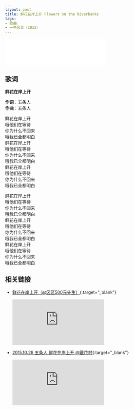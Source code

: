 ```yaml
---
layout: post
title: 鲜花在岸上开 Flowers on the Riverbanks
tags:
- 歌曲
- 一些风景（2012）
---
```


<iframe frameborder="no" border="0" marginwidth="0" marginheight="0" width=330 height=86 src="//music.163.com/outchain/player?type=2&id=28587869&auto=1&height=66"></iframe>

## 歌词

**鲜花在岸上开**

**作词**：五条人  
**作曲**：五条人

鲜花在岸上开  
哦他们在等待  
你为什么不回来  
哦我已全都明白  
鲜花在岸上开  
哦他们在等待  
你为什么不回来  
哦我已全都明白  
鲜花在岸上开  
哦他们在等待  
你为什么不回来  
哦我已全都明白

鲜花在岸上开  
哦他们在等待  
你为什么不回来  
哦我已全都明白  
鲜花在岸上开  
哦他们在等待  
你为什么不回来  
哦我已全都明白  
鲜花在岸上开  
哦他们在等待  
你为什么不回来  
哦我已全都明白

## 相关链接

* [鲜花在岸上开（@区区500元先生）](https://www.bilibili.com/video/BV1WT4y1L727/){:target="_blank"}
  
  <div class="iframe-container"><iframe class="responsive-iframe" src="http://player.bilibili.com/player.html?aid=926823292&cid=228394767&page=1" frameborder="no" allowfullscreen="true"></iframe></div>

* [2015.10.28 五条人 鲜花在岸上开 @鐵花村](https://www.bilibili.com/video/BV1FT4y177d3/){:target="_blank"}
  
  <div class="iframe-container"><iframe class="responsive-iframe" src="http://player.bilibili.com/player.html?aid=926616420&cid=217309218&page=1" frameborder="no" allowfullscreen="true"></iframe></div>